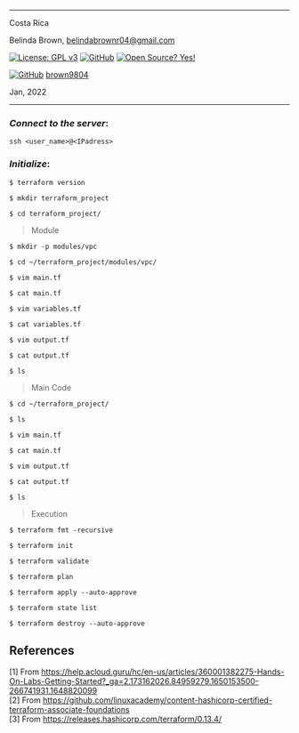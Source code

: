 ----------

Costa Rica

Belinda Brown, belindabrownr04@gmail.com

[![License: GPL v3](https://img.shields.io/badge/License-GPLv3-blue.svg)](https://www.gnu.org/licenses/gpl-3.0)
[![GitHub](https://badgen.net/badge/icon/github?icon=github&label)](https://github.com) [![Open Source? Yes!](https://badgen.net/badge/Open%20Source%20%3F/Yes%21/blue?icon=github)](https://github.com/Naereen/badges/)

[![GitHub](https://img.shields.io/badge/--181717?logo=github&logoColor=ffffff)](https://github.com/)
[brown9804](https://github.com/brown9804)

Jan, 2022

----------


### _Connect to the server_:

`ssh <user_name>@<IPadress>`

### _Initialize_:

`$ terraform version`

`$ mkdir terraform_project`

`$ cd terraform_project/`

> Module

`$ mkdir -p modules/vpc`

`$ cd ~/terraform_project/modules/vpc/`

`$ vim main.tf`

`$ cat main.tf`

`$ vim variables.tf`

`$ cat variables.tf`

`$ vim output.tf`

`$ cat output.tf`

`$ ls`

> Main Code

`$ cd ~/terraform_project/`

`$ ls`

`$ vim main.tf`

`$ cat main.tf`

`$ vim output.tf`

`$ cat output.tf`

`$ ls`

> Execution

`$ terraform fmt -recursive`

`$ terraform init`

`$ terraform validate`

`$ terraform plan`

`$ terraform apply --auto-approve`

`$ terraform state list`

`$ terraform destroy --auto-approve`

## References

[1] From https://help.acloud.guru/hc/en-us/articles/360001382275-Hands-On-Labs-Getting-Started?_ga=2.173162026.84959279.1650153500-266741931.1648820099 <br/>
[2] From https://github.com/linuxacademy/content-hashicorp-certified-terraform-associate-foundations <br/>
[3] From https://releases.hashicorp.com/terraform/0.13.4/ <br/>